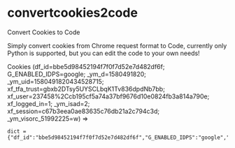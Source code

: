 # convertcookies2code
Convert Cookies to Code

Simply convert cookies from Chrome request format to Code, currently only Python is supported, but you can edit the code to your own needs!

Cookies (df_id=bbe5d98452194f7f0f7d52e7d482df6f; G_ENABLED_IDPS=google; _ym_d=1580491820; _ym_uid=1580491820434528715; xf_tfa_trust=gbxb2DTsy5UYSCLbqK1Tv836dpdNb7bb; xf_user=237458%2Ccb195cf5a74a37bf9676d10e0824fb3a814a790e; xf_logged_in=1; _ym_isad=2; xf_session=c67b3eea0ae83635c76db21a2c794c3d; _ym_visorc_51992225=w)
=> 


```
dict = {"df_id":"bbe5d98452194f7f0f7d52e7d482df6f","G_ENABLED_IDPS":"google","_ym_d":"1580491820","_ym_uid":"1580491820434528715","xf_tfa_trust":"gbxb2DTsy5UYSCLbqK1Tv836dpdNb7bb","xf_user":"237458%2Ccb195cf5a74a37bf9676d10e0824fb3a814a790e","xf_logged_in":"1","_ym_isad":"2","xf_session":"c67b3eea0ae83635c76db21a2c794c3d","_ym_visorc_51992225":"w"}
```
